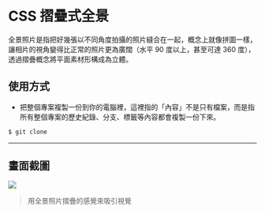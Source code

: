 # CSS 摺疊式全景

全景照片是指把好幾張以不同角度拍攝的照片縫合在一起，概念上就像拼圖一樣，讓相片的視角變得比正常的照片更為廣闊（水平 90 度以上，甚至可達 360 度），透過摺疊概念將平面素材形構成為立體。

## 使用方式
- 把整個專案複製一份到你的電腦裡，這裡指的「內容」不是只有檔案，而是指所有整個專案的歷史紀錄、分支、標籤等內容都會複製一份下來。
```sh
$ git clone
```

----

## 畫面截圖
![](https://i.imgur.com/IoA2Qwp.gif)
> 用全景照片摺疊的感覺來吸引視覺
